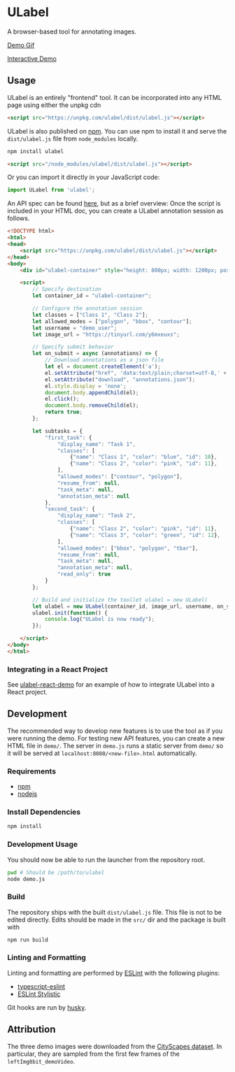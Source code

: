 # ULabel

A browser-based tool for annotating images.

[Demo Gif](https://ulabel.s3.us-east-2.amazonaws.com/output.gif)

[Interactive Demo](https://ulabel.s3.us-east-2.amazonaws.com/live_demo.html)

## Usage

ULabel is an entirely "frontend" tool. It can be incorporated into any HTML page using either the unpkg cdn

```html
<script src="https://unpkg.com/ulabel/dist/ulabel.js"></script>
```

ULabel is also published on [npm](https://www.npmjs.com/package/ulabel). You can use npm to install it and serve the `dist/ulabel.js` file from `node_modules` locally.

```bash
npm install ulabel
```

```html
<script src="/node_modules/ulabel/dist/ulabel.js"></script>
```

Or you can import it directly in your JavaScript code:

```javascript
import ULabel from 'ulabel';
```

An API spec can be found [here](https://github.com/SenteraLLC/ulabel/blob/main/api_spec.md), but as a brief overview: Once the script is included in your HTML doc, you can create a ULabel annotation session as follows.

```html
<!DOCTYPE html>
<html>
<head>
    <script src="https://unpkg.com/ulabel/dist/ulabel.js"></script>
</head>
<body>
    <div id="ulabel-container" style="height: 800px; width: 1200px; position: absolute; top: 0; left: 0;"></div>

    <script>
        // Specify destination
        let container_id = "ulabel-container";

        // Configure the annotation session
        let classes = ["Class 1", "Class 2"];
        let allowed_modes = ["polygon", "bbox", "contour"];
        let username = "demo_user";
        let image_url = "https://tinyurl.com/y6mxeuxs";

        // Specify submit behavior
        let on_submit = async (annotations) => {
            // Download annotations as a json file
            let el = document.createElement('a');
            el.setAttribute("href", 'data:text/plain;charset=utf-8,' + encodeURIComponent(JSON.stringify(annotations, null, 2)));
            el.setAttribute("download", "annotations.json");
            el.style.display = 'none';
            document.body.appendChild(el);
            el.click();
            document.body.removeChild(el);
            return true;
        };

        let subtasks = {
            "first_task": {
                "display_name": "Task 1",
                "classes": [
                    {"name": "Class 1", "color": "blue", "id": 10},
                    {"name": "Class 2", "color": "pink", "id": 11},
                ],
                "allowed_modes": ["contour", "polygon"],
                "resume_from": null,
                "task_meta": null,
                "annotation_meta": null
            },
            "second_task": {
                "display_name": "Task 2",
                "classes": [
                    {"name": "Class 2", "color": "pink", "id": 11},
                    {"name": "Class 3", "color": "green", "id": 12},
                ],
                "allowed_modes": ["bbox", "polygon", "tbar"],
                "resume_from": null,
                "task_meta": null,
                "annotation_meta": null,
                "read_only": true
            }
        };

        // Build and initialize the toollet ulabel = new ULabel(
        let ulabel = new ULabel(container_id, image_url, username, on_submit, subtasks);
        ulabel.init(function() {
            console.log("ULabel is now ready");
        });

    </script>
</body>
</html>
```

### Integrating in a React Project

See [ulabel-react-demo](https://github.com/joshua-dean/ulabel-react-demo/)
for an example of how to integrate ULabel into a React project.

## Development

The recommended way to develop new features is to use the tool as if you were running the demo. For testing new API features, you can create a new HTML file in `demo/`. The server in `demo.js` runs a static server from `demo/` so it will be served at `localhost:8080/<new-file>.html` automatically.

### Requirements

- [npm](https://www.npmjs.com/get-npm)
- [nodejs](https://nodejs.org/en/download/)

### Install Dependencies

```bash
npm install
```

### Development Usage

You should now be able to run the launcher from the repository root.

```bash
pwd # Should be /path/to/ulabel
node demo.js
```

### Build

The repository ships with the built `dist/ulabel.js` file. This file is not to be edited directly. Edits should be made in the `src/` dir and the package is built with

```bash
npm run build
```

### Linting and Formatting

Linting and formatting are performed by [ESLint](https://eslint.org/)
with the following plugins:
- [typescript-eslint](https://typescript-eslint.io/)
- [ESLint Stylistic](https://eslint.style/)

Git hooks are run by [husky](https://typicode.github.io/husky/).

## Attribution

The three demo images were downloaded from the [CityScapes dataset](https://www.cityscapes-dataset.com/). In particular, they are sampled from the first few frames of the `leftImg8bit_demoVideo`.
